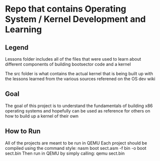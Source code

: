 # Repo that contains Operating System / Kernel Development and Learning

## Legend

Lessons folder includes all of the files that were used to learn about different components of building 
bootsector code and a kernel

The src folder is what contains the actual kernel that is being built up with the lessons learned from 
the various sources referened on the OS dev wiki

## Goal

The goal of this project is to understand the fundamentals of building x86 operating systems and hopefully 
can be used as reference for others on how to build up a kernel of their own

## How to Run

All of the projects are meant to be run in QEMU
Each project should be compiled using the command style: nasm boot sect.asm -f bin -o boot sect.bin 
Then run in QEMU by simply calling: qemu sect.bin

